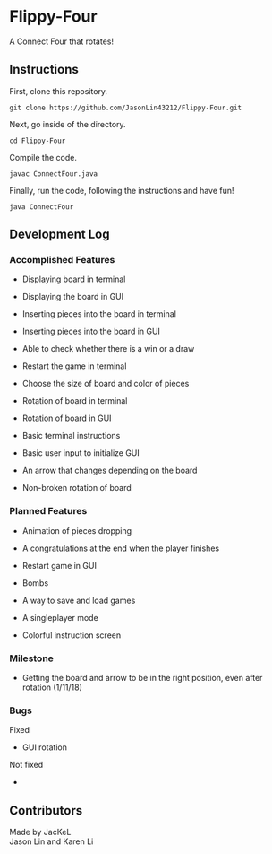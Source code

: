# Flippy-Four

A Connect Four that rotates!


## Instructions

First, clone this repository.

```
git clone https://github.com/JasonLin43212/Flippy-Four.git
```

Next, go inside of the directory.

```
cd Flippy-Four
```

Compile the code.

```
javac ConnectFour.java
```

Finally, run the code, following the instructions and have fun!

```
java ConnectFour
```

## Development Log

### Accomplished Features

* Displaying board in terminal

* Displaying the board in GUI

* Inserting pieces into the board in terminal

* Inserting pieces into the board in GUI

* Able to check whether there is a win or a draw 

* Restart the game in terminal

* Choose the size of board and color of pieces

* Rotation of board in terminal

* Rotation of board in GUI

* Basic terminal instructions

* Basic user input to initialize GUI

* An arrow that changes depending on the board

* Non-broken rotation of board


### Planned Features

* Animation of pieces dropping

* A congratulations at the end when the player finishes

* Restart game in GUI

* Bombs

* A way to save and load games

* A singleplayer mode

* Colorful instruction screen

### Milestone

* Getting the board and arrow to be in the right position, even after rotation (1/11/18)

### Bugs

Fixed

* GUI rotation


Not fixed

*


## Contributors
Made by JacKeL  
Jason Lin and Karen Li
